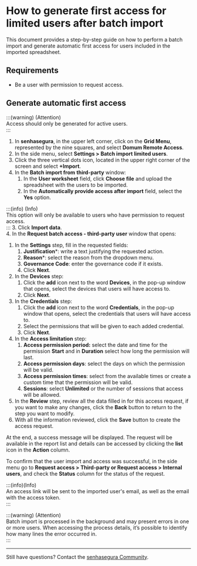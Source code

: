 # How to generate first access for limited users after batch import

This document provides a step-by-step guide on how to perform a batch import and generate automatic first access for users included in the imported spreadsheet.

## Requirements

- Be a user with permission to request access.

## Generate automatic first access
<!-- Fix callout -->
:::(warning) (Attention)  
Access should only be generated for active users.  
:::

1. In **senhasegura**, in the upper left corner, click on the **Grid Menu**, represented by the nine squares, and select **Domum Remote Access**.  
2. In the side menu, select **Settings \> Batch import limited users**.  
3. Click the three vertical dots icon, located in the upper right corner of the screen and select **\+Import**.  
4. In the **Batch import from** **third-party** window:  
   1. In the **User worksheet** field, click **Choose file** and upload the spreadsheet with the users to be imported.  
   2. In the **Automatically provide access after import** field, select the **Yes** option.
<!-- Fix callout -->
:::(info) (Info)  
This option will only be available to users who have permission to request access.  
:::
3. Click **Import data**.  
4. In the **Request batch access \- third-party user** window that opens:  
   1. In the **Settings** step, fill in the requested fields:
      1. **Justification**\*: write a text justifying the requested action.  
      2. **Reason**\*: select the reason from the dropdown menu.  
      3. **Governance Code**: enter the governance code if it exists.  
      4. Click **Next**.  
   2. In the **Devices** step:  
      1. Click the **add** icon next to the word **Devices**, in the pop-up window that opens, select the devices that users will have access to.  
      2. Click **Next**.  
   3. In the **Credentials** step:  
      1. Click the **add** icon next to the word **Credentials**, in the pop-up window that opens, select the credentials that users will have access to.  
      2. Select the permissions that will be given to each added credential.  
      3. Click **Next**.  
   4. In the **Access limitation** step:  
      1. **Access permission period:** select the date and time for the permission **Start** and in **Duration** select how long the permission will last.  
      2. **Access permission days**: select the days on which the permission will be valid.  
      3. **Access permission times**: select from the available times or create a custom time that the permission will be valid.  
      4. **Sessions**: select **Unlimited** or the number of sessions that access will be allowed.  
   5. In the **Review** step, review all the data filled in for this access request, if you want to make any changes, click the **Back** button to return to the step you want to modify.  
5. With all the information reviewed, click the **Save** button to create the access request.

At the end, a success message will be displayed. The request will be available in the report list and details can be accessed by clicking the **list** icon in the **Action** column.

To confirm that the user import and access was successful, in the side menu go to **Request access \> Third-party or Request access \> Internal users**, and check the **Status** column for the status of the request.

<!-- Fix callout -->
:::(info)(Info)  
An access link will be sent to the imported user's email, as well as the email with the access token.  
:::

<!-- Fix callout -->
:::(warning) (Attention)  
Batch import is processed in the background and may present errors in one or more users. When accessing the process details, it’s possible to identify how many lines the error occurred in.  
:::

---

Still have questions? Contact the [senhasegura Community](https://community.senhasegura.io/).
